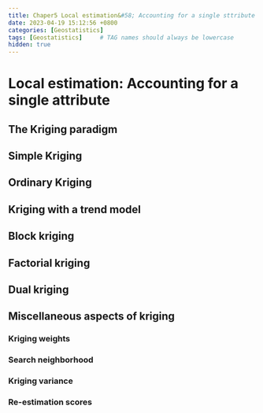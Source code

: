 ```yaml
---
title: Chaper5 Local estimation&#58; Accounting for a single sttribute - Geostatistics for Natural Resources Evaluation
date: 2023-04-19 15:12:56 +0800
categories: [Geostatistics]
tags: [Geostatistics]     # TAG names should always be lowercase
hidden: true
---
```


# Local estimation: Accounting for a single attribute

## The Kriging paradigm

## Simple Kriging

## Ordinary Kriging

## Kriging with a trend model

## Block kriging

## Factorial kriging

## Dual kriging

## Miscellaneous aspects of kriging

### Kriging weights

### Search neighborhood

### Kriging variance

### Re-estimation scores

